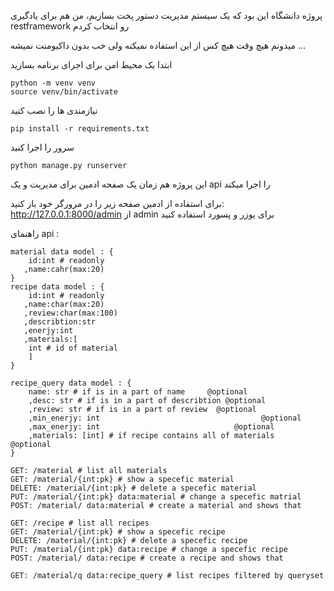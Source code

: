 پروژه دانشگاه این بود که یک سیستم مدیریت دستور پخت بسازیم، من هم برای یادگیری restframework رو انتخاب کردم



میدونم هیچ وقت هیچ کس از این استفاده نمیکنه ولی خب بدون داکیومنت نمیشه ...


ابتدا یک محیط امن برای اجرای برنامه بسازید
```
python -m venv venv
source venv/bin/activate
```
نیازمندی ها را نصب کنید
```
pip install -r requirements.txt
```
سرور را اجرا کنید
```
python manage.py runserver
```


این پروژه هم زمان یک صفحه ادمین برای مدیریت و یک api را اجرا میکند

برای استفاده از ادمین صفحه زیر را در مرورگر خود باز کنید:
http://127.0.0.1:8000/admin
از admin برای یوزر و پسورد استفاده کنید

راهنمای api :


```
material data model : {
    id:int # readonly
   ,name:cahr(max:20)
}
recipe data model : {
    id:int # readonly
   ,name:char(max:20)
   ,review:char(max:100)
   ,describtion:str
   ,enerjy:int
   ,materials:[
    int # id of material
    ]
}

recipe_query data model : {
    name: str # if is in a part of name     @optional
    ,desc: str # if is in a part of describtion @optional
    ,review: str # if is in a part of review  @optional
    ,min_enerjy: int                                    @optional  
    ,max_enerjy: int                              @optional
    ,materials: [int] # if recipe contains all of materials   @optional
}

GET: /material # list all materials
GET: /material/{int:pk} # show a specefic material
DELETE: /material/{int:pk} # delete a specefic material
PUT: /material/{int:pk} data:material # change a specefic matrial
POST: /material/ data:material # create a material and shows that

GET: /recipe # list all recipes
GET: /material/{int:pk} # show a specefic recipe
DELETE: /material/{int:pk} # delete a specefic recipe
PUT: /material/{int:pk} data:recipe # change a specefic recipe
POST: /material/ data:recipe # create a recipe and shows that

GET: /material/q data:recipe_query # list recipes filtered by queryset
```